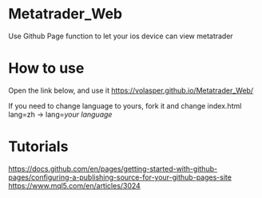 # Metatrader_Web
Use Github Page function to let your ios device can view metatrader

# How to use
Open the link below, and use it
https://volasper.github.io/Metatrader_Web/

If you need to change language to yours, fork it and change index.html
lang=zh -> lang=*your language*

# Tutorials
https://docs.github.com/en/pages/getting-started-with-github-pages/configuring-a-publishing-source-for-your-github-pages-site
https://www.mql5.com/en/articles/3024
